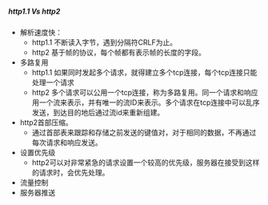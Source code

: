 ##### http1.1 Vs http2

* 解析速度快：
  * http1.1 不断读入字节，遇到分隔符CRLF为止。
  * http2 基于帧的协议，每个帧都有表示帧的长度的字段。
* 多路复用
  * http1.1 如果同时发起多个请求，就得建立多个tcp连接，每个tcp连接只能处理一个请求
  * http2 多个请求可以公用一个tcp连接，称为多路复用。同一个请求和响应用一个流来表示，并有唯一的流ID来表示。多个请求在tcp连接中可以乱序发送，到达目的地后通过流id来重新组建。
* http2首部压缩。
  * 通过首部表来跟踪和存储之前发送的键值对，对于相同的数据，不再通过每次请求和响应发送。
* 设置优先级
  * http2可以对非常紧急的请求设置一个较高的优先级，服务器在接受到这样的请求时，会优先处理。
* 流量控制
* 服务器推送